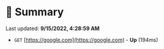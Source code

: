 # 📖 Summary
Last updated: **9/15/2022, 4:28:59 AM**

- `GET` [https://google.com](https://google.com) - **Up** (194ms)
